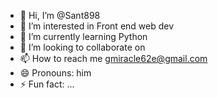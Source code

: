 - 👋 Hi, I’m @Sant898
- 👀 I’m interested in Front end web dev
- 🌱 I’m currently learning Python 
- 💞️ I’m looking to collaborate on 
- 📫 How to reach me gmiracle62e@gmail.com
- 😄 Pronouns: him
- ⚡ Fun fact: ...

<!---
Sant898/Sant898 is a ✨ special ✨ repository because its `README.md` (this file) appears on your GitHub profile.
You can click the Preview link to take a look at your changes.
--->
